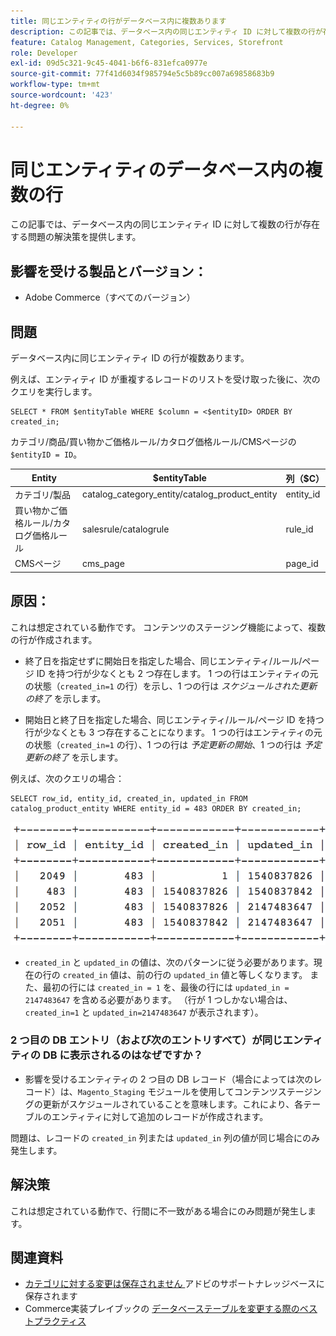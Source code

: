 ```yaml
---
title: 同じエンティティの行がデータベース内に複数あります
description: この記事では、データベース内の同じエンティティ ID に対して複数の行が存在する問題の解決策を提供します。
feature: Catalog Management, Categories, Services, Storefront
role: Developer
exl-id: 09d5c321-9c45-4041-b6f6-831efca0977e
source-git-commit: 77f41d6034f985794e5c5b89cc007a69858683b9
workflow-type: tm+mt
source-wordcount: '423'
ht-degree: 0%

---
```


# 同じエンティティのデータベース内の複数の行

この記事では、データベース内の同じエンティティ ID に対して複数の行が存在する問題の解決策を提供します。

## 影響を受ける製品とバージョン：

* Adobe Commerce（すべてのバージョン）

## 問題

データベース内に同じエンティティ ID の行が複数あります。

例えば、エンティティ ID が重複するレコードのリストを受け取った後に、次のクエリを実行します。

```
SELECT * FROM $entityTable WHERE $column = <$entityID> ORDER BY created_in;
```

カテゴリ/商品/買い物かご価格ルール/カタログ価格ルール/CMSページの `$entityID = ID`。

| Entity | $entityTable | 列（$C） |
|------------------|-----------------------------------|------------------|
| カテゴリ/製品 | catalog_category_entity/catalog_product_entity | entity_id |
| 買い物かご価格ルール/カタログ価格ルール | salesrule/catalogrule | rule_id |
| CMSページ | cms_page | page_id |

## 原因：

これは想定されている動作です。 コンテンツのステージング機能によって、複数の行が作成されます。

* 終了日を指定せずに開始日を指定した場合、同じエンティティ/ルール/ページ ID を持つ行が少なくとも 2 つ存在します。 1 つの行はエンティティの元の状態（`created_in=1` の行）を示し、1 つの行は *スケジュールされた更新の終了* を示します。

* 開始日と終了日を指定した場合、同じエンティティ/ルール/ページ ID を持つ行が少なくとも 3 つ存在することになります。 1 つの行はエンティティの元の状態（`created_in=1` の行）、1 つの行は *予定更新の開始*、1 つの行は *予定更新の終了* を示します。

例えば、次のクエリの場合：

```
SELECT row_id, entity_id, created_in, updated_in FROM catalog_product_entity WHERE entity_id = 483 ORDER BY created_in;
```

![multiple_rows_in_database.png](assets/multiple_rows_in_database.png)

* `created_in` と `updated_in` の値は、次のパターンに従う必要があります。現在の行の `created_in` 値は、前の行の `updated_in` 値と等しくなります。 また、最初の行には `created_in = 1` を、最後の行には `updated_in = 2147483647` を含める必要があります。 （行が 1 つしかない場合は、`created_in=1` と `updated_in=2147483647` が表示されます）。

### 2 つ目の DB エントリ（および次のエントリすべて）が同じエンティティの DB に表示されるのはなぜですか？

* 影響を受けるエンティティの 2 つ目の DB レコード（場合によっては次のレコード）は、`Magento_Staging` モジュールを使用してコンテンツステージングの更新がスケジュールされていることを意味します。これにより、各テーブルのエンティティに対して追加のレコードが作成されます。

問題は、レコードの `created_in` 列または `updated_in` 列の値が同じ場合にのみ発生します。

## 解決策

これは想定されている動作で、行間に不一致がある場合にのみ問題が発生します。

## 関連資料

* [ カテゴリに対する変更は保存されません ](https://experienceleague.adobe.com/docs/commerce-knowledge-base/kb/troubleshooting/miscellaneous/changes-to-categories-are-not-being-saved.html?lang=ja) アドビのサポートナレッジベースに保存されます
* Commerce実装プレイブックの [ データベーステーブルを変更する際のベストプラクティス ](https://experienceleague.adobe.com/ja/docs/commerce-operations/implementation-playbook/best-practices/development/modifying-core-and-third-party-tables#why-adobe-recommends-avoiding-modifications)
